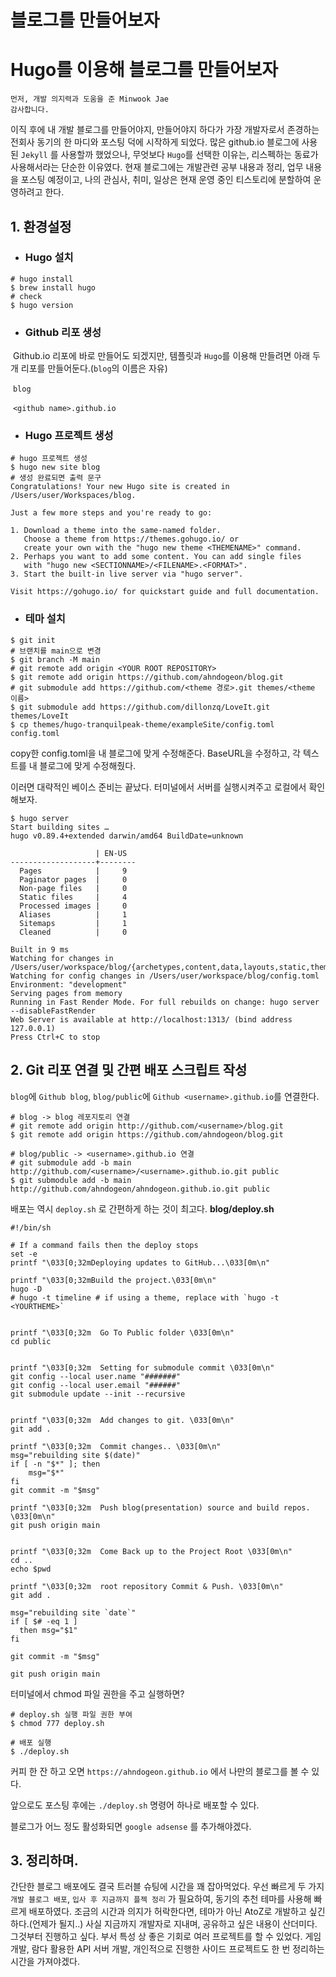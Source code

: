 # 블로그를 만들어보자


# Hugo를 이용해 블로그를 만들어보자

```text
먼저, 개발 의지력과 도움을 준 Minwook Jae
감사합니다.
```

이직 후에 내 개발 블로그를 만들어야지, 만들어야지 하다가 가장 개발자로서 존경하는 전회사 동기의 한 마디와 포스팅 덕에 시작하게 되었다. 많은 github.io 블로그에 사용된 `Jekyll` 를 사용할까 했었으나, 무엇보다 `Hugo`를  선택한 이유는, 리스펙하는 동료가 사용해서라는 단순한 이유였다. 현재 블로그에는 개발관련 공부 내용과 정리, 업무 내용을 포스팅 예정이고, 나의 관심사, 취미, 일상은 현재 운영 중인 티스토리에 분할하여 운영하려고 한다.





## 1. 환경설정

- ### Hugo 설치

```shell
# hugo install
$ brew install hugo
# check
$ hugo version
```

### 

- ### Github 리포 생성

​		Github.io 리포에 바로 만들어도 되겠지만, 템플릿과 `Hugo`를 이용해 만들려면 아래 두 개 리포를 만들어둔다.(`blog`의 이름은 자유)

​		`blog`

​		`<github name>.github.io`



* ### Hugo 프로젝트 생성

```shell
# hugo 프로젝트 생성
$ hugo new site blog
# 생성 완료되면 출력 문구
Congratulations! Your new Hugo site is created in /Users/user/Workspaces/blog.

Just a few more steps and you're ready to go:

1. Download a theme into the same-named folder.
   Choose a theme from https://themes.gohugo.io/ or
   create your own with the "hugo new theme <THEMENAME>" command.
2. Perhaps you want to add some content. You can add single files
   with "hugo new <SECTIONNAME>/<FILENAME>.<FORMAT>".
3. Start the built-in live server via "hugo server".

Visit https://gohugo.io/ for quickstart guide and full documentation.
```



- ### 테마 설치

```shell
$ git init
# 브랜치를 main으로 변경
$ git branch -M main
# git remote add origin <YOUR ROOT REPOSITORY>
$ git remote add origin https://github.com/ahndogeon/blog.git
# git submodule add https://github.com/<theme 경로>.git themes/<theme 이름>
$ git submodule add https://github.com/dillonzq/LoveIt.git themes/LoveIt
$ cp themes/hugo-tranquilpeak-theme/exampleSite/config.toml config.toml
```

copy한 config.toml을 내 블로그에 맞게 수정해준다. BaseURL을 수정하고, 각 텍스트를 내 블로그에 맞게 수정해줬다.

이러면 대략적인 베이스 준비는 끝났다. 터미널에서 서버를 실행시켜주고 로컬에서 확인해보자.

```null
$ hugo server 
Start building sites …
hugo v0.89.4+extended darwin/amd64 BuildDate=unknown

                   | EN-US
-------------------+--------
  Pages            |     9
  Paginator pages  |     0
  Non-page files   |     0
  Static files     |     4
  Processed images |     0
  Aliases          |     1
  Sitemaps         |     1
  Cleaned          |     0

Built in 9 ms
Watching for changes in /Users/user/workspace/blog/{archetypes,content,data,layouts,static,themes}
Watching for config changes in /Users/user/workspace/blog/config.toml
Environment: "development"
Serving pages from memory
Running in Fast Render Mode. For full rebuilds on change: hugo server --disableFastRender
Web Server is available at http://localhost:1313/ (bind address 127.0.0.1)
Press Ctrl+C to stop
```



## 2. Git 리포 연결 및 간편 배포 스크립트 작성

`blog`에 `Github blog`, `blog/public`에 `Github <username>.github.io`를 연결한다.

```shell
# blog -> blog 레포지토리 연결
# git remote add origin http://github.com/<username>/blog.git
$ git remote add origin https://github.com/ahndogeon/blog.git

# blog/public -> <username>.github.io 연결
# git submodule add -b main http://github.com/<username>/<username>.github.io.git public
$ git submodule add -b main http://github.com/ahndogeon/ahndogeon.github.io.git public
```



배포는 역시 ``deploy.sh`` 로 간편하게 하는 것이 최고다.
**blog/deploy.sh**

```null
#!/bin/sh

# If a command fails then the deploy stops
set -e
printf "\033[0;32mDeploying updates to GitHub...\033[0m\n"

printf "\033[0;32mBuild the project.\033[0m\n"
hugo -D
# hugo -t timeline # if using a theme, replace with `hugo -t <YOURTHEME>`


printf "\033[0;32m  Go To Public folder \033[0m\n"
cd public


printf "\033[0;32m  Setting for submodule commit \033[0m\n"
git config --local user.name "#######"
git config --local user.email "######"
git submodule update --init --recursive


printf "\033[0;32m  Add changes to git. \033[0m\n"
git add .

printf "\033[0;32m  Commit changes.. \033[0m\n"
msg="rebuilding site $(date)"
if [ -n "$*" ]; then
	msg="$*"
fi
git commit -m "$msg"

printf "\033[0;32m  Push blog(presentation) source and build repos. \033[0m\n"
git push origin main


printf "\033[0;32m  Come Back up to the Project Root \033[0m\n"
cd ..
echo $pwd

printf "\033[0;32m  root repository Commit & Push. \033[0m\n"
git add .

msg="rebuilding site `date`"
if [ $# -eq 1 ]
  then msg="$1"
fi

git commit -m "$msg"

git push origin main
```

터미널에서 chmod 파일 권한을 주고 실행하면?

```null
# deploy.sh 실행 파일 권한 부여
$ chmod 777 deploy.sh

# 배포 실행
$ ./deploy.sh
```

커피 한 잔 하고 오면 `https://ahndogeon.github.io` 에서 나만의 블로그를 볼 수 있다.

앞으로도 포스팅 후에는 ``./deploy.sh`` 명령어 하나로 배포할 수 있다.

블로그가 어느 정도 활성화되면 ``google adsense`` 를 추가해야겠다.

## 3. 정리하며.

간단한 블로그 배포에도 결국 트러블 슈팅에 시간을 꽤 잡아먹었다. 우선 빠르게 두 가지 ``개발 블로그 배포``, ``입사 후 지금까지 플젝 정리`` 가 필요하여, 동기의 추천 테마를 사용해 빠르게 배포하였다. 조금의 시간과 의지가 허락한다면, 테마가 아닌 AtoZ로 개발하고 싶긴하다.(언제가 될지..) 사실 지금까지 개발자로 지내며, 공유하고 싶은 내용이 산더미다. 그것부터 진행하고 싶다. 부서 특성 상 좋은 기회로 여러 프로젝트를 할 수 있었다. 게임 개발, 람다 활용한 API 서버 개발, 개인적으로 진행한 사이드 프로젝트도 한 번 정리하는 시간을 가져야겠다.

